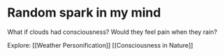 # Random spark in my mind

What if clouds had consciousness? Would they feel pain when they rain?

Explore: [[Weather Personification]] [[Consciousness in Nature]]
